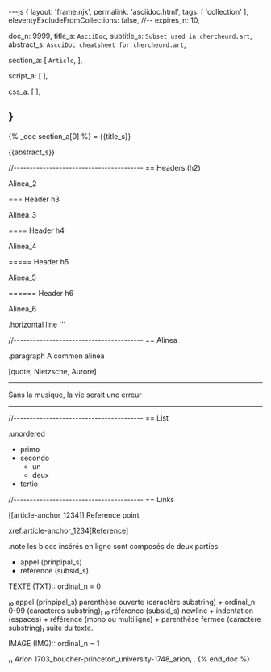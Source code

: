 ---js
{
  layout:    'frame.njk',
  permalink: 'asciidoc.html',
  tags:      [ 'collection' ],
  eleventyExcludeFromCollections: false,
  //-- expires_n: 10,

  doc_n:      9999,
  title_s:    `AsciiDoc`,
  subtitle_s: `Subset used in chercheurd.art`,
  abstract_s: `AscciDoc cheatsheet for chercheurd.art`,

  section_a:
  [
    `Article`,
  ],

  script_a:
  [
  ],

  css_a:
  [
  ],


}
---
{% _doc section_a[0] %}
= {{title_s}}

{{abstract_s}}

//----------------------------------------
== Headers (h2)

Alinea_2

=== Header h3

Alinea_3

==== Header h4

Alinea_4

===== Header h5

Alinea_5

====== Header h6

Alinea_6

.horizontal line
'''

//----------------------------------------
== Alinea

.paragraph
A common alinea


[quote, Nietzsche, Aurore]
____
Sans la musique, la vie serait une erreur
____

//----------------------------------------
== List

.unordered
* primo
* secondo
  - un
  - deux
* tertio

//----------------------------------------
== Links

[[article-anchor_1234]]
Reference point

xref:article-anchor_1234[Reference]

.note
les blocs insérés en ligne sont composés de deux parties:

* appel (prinpipal_s)
* référence (subsid_s)

TEXTE (TXT)::
ordinal_n = 0

₍₀  appel (prinpipal_s)
  parenthèse ouverte (caractère substring) + ordinal_n: 0-99 (caractères substring)₎
₍₀  référence (subsid_s)
  newline + indentation (espaces) + référence (mono ou multiligne) + parenthèse fermée (caractère substring)₎
suite du texte.

IMAGE (IMG)::
ordinal_n = 1

₍₁  _Arion_
  1703_boucher-princeton_university-1748_arion₎
.
{% end_doc %}